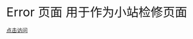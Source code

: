 <font size="6">
Error 页面
用于作为小站检修页面
</font>
<br>
<br>
<right>
<a href="https://skimrme.github.io/error.badservers/">点击访问</a><br>
</right>
